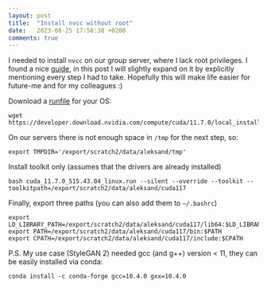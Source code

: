 ```yaml
---
layout: post
title:  "Install nvcc without root"
date:   2023-08-25 17:58:38 +0200
comments: true
---
```

I needed to install ``nvcc`` on our group server, where I lack root privileges. I found a nice [guide](https://github.com/pyg-team/pytorch_geometric/issues/392#issuecomment-503335625), in this post I will slightly expand on it by explicitly mentioning every step I had to take. Hopefully this will make life easier for future-me and for my colleagues :)

Download a [runfile](https://developer.nvidia.com/cuda-downloads) for your OS:

```
wget https://developer.download.nvidia.com/compute/cuda/11.7.0/local_installers/cuda_11.7.0_515.43.04_linux.run
```

On our servers there is not enough space in ``/tmp`` for the next step, so:
```
export TMPDIR='/export/scratch2/data/aleksand/tmp'
```

Install toolkit only (assumes that the drivers are already installed)
```
bash cuda_11.7.0_515.43.04_linux.run --silent --override --toolkit --toolkitpath=/export/scratch2/data/aleksand/cuda117
```

Finally, export three paths (you can also add them to ``~/.bashrc``)
```
export LD_LIBRARY_PATH=/export/scratch2/data/aleksand/cuda117/lib64:$LD_LIBRARY_PATH
export PATH=/export/scratch2/data/aleksand/cuda117/bin:$PATH
export CPATH=/export/scratch2/data/aleksand/cuda117/include:$CPATH
```

P.S. My use case (StyleGAN 2) needed gcc (and g++) version < 11, they can be easily installed via conda:
```
conda install -c conda-forge gcc=10.4.0 gxx=10.4.0
```